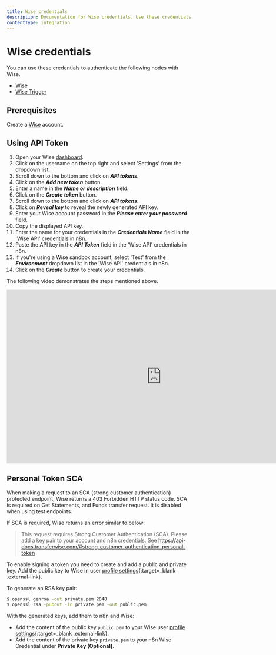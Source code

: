 ```yaml
---
title: Wise credentials
description: Documentation for Wise credentials. Use these credentials to authenticate Wise in n8n, a workflow automation platform.
contentType: integration
---
```


# Wise credentials

You can use these credentials to authenticate the following nodes with Wise.

- [Wise](/integrations/builtin/app-nodes/n8n-nodes-base.wise/)
- [Wise Trigger](/integrations/builtin/trigger-nodes/n8n-nodes-base.wisetrigger/)

## Prerequisites

Create a [Wise](https://wise.com/) account.

## Using API Token

1. Open your Wise [dashboard](https://wise.com/user/account/).
2. Click on the username on the top right and select 'Settings' from the dropdown list.
3. Scroll down to the bottom and click on ***API tokens***.
4. Click on the ***Add new token*** button.
5. Enter a name in the ***Name or description*** field.
6. Click on the ***Create token*** button.
7. Scroll down to the bottom and click on ***API tokens***.
8. Click on ***Reveal key*** to reveal the newly generated API key.
9. Enter your Wise account password in the ***Please enter your password*** field.
10. Copy the displayed API key.
11. Enter the name for your credentials in the ***Credentials Name*** field in the 'Wise API' credentials in n8n.
12. Paste the API key in the ***API Token*** field in the 'Wise API' credentials in n8n.
13. If you're using a Wise sandbox account, select 'Test' from the ***Environment*** dropdown list in the 'Wise API' credentials in n8n.
14. Click on the ***Create*** button to create your credentials.

The following video demonstrates the steps mentioned above.

<div class="video-container">
<iframe width="840" height="472.5" src="https://www.youtube.com/embed/hys2lDEScUE" frameborder="0" allow="accelerometer; autoplay; clipboard-write; encrypted-media; gyroscope; picture-in-picture" allowfullscreen></iframe>
</div>


## Personal Token SCA

When making a request to an SCA (strong customer authentication) protected endpoint, Wise returns a 403 Forbidden HTTP status code.
SCA is required on Get Statements, and Funds transfer request. It is disabled when using test endpoints.

If SCA is required, Wise returns an error similar to below: 

> This request requires Strong Customer Authentication (SCA). Please add a key pair to your account and n8n credentials. See https://api-docs.transferwise.com/#strong-customer-authentication-personal-token


To enable signing a token you need to create and add a public and private key. Add the public key to Wise in user [profile settings](https://wise.com/settings/public-keys){:target=_blank .external-link}.

To generate an RSA key pair:

```sh
$ openssl genrsa -out private.pem 2048 
$ openssl rsa -pubout -in private.pem -out public.pem
```
With the generated keys, add them to n8n and Wise:

- Add the content of the public key `public.pem` to your Wise user [profile settings](https://wise.com/settings/public-keys){:target=_blank .external-link}.
- Add the content of the private key `private.pem` to your n8n Wise Credential under **Private Key (Optional)**.



